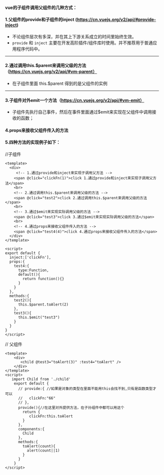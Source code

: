 #### vue的子组件调用父组件的几种方式：

#### 1.父组件的provide和子组件的inject  (https://cn.vuejs.org/v2/api/#provide-inject)

* 不论组件层次有多深，并在其上下游关系成立的时间里始终生效。
* `provide` 和 `inject` 主要在开发高阶插件/组件库时使用。并不推荐用于普通应用程序代码中。

---

#### 2.通过调用this.$parent来调用父级的方法  （https://cn.vuejs.org/v2/api/#vm-parent）

* 在子组件里面 this.$parent 得到的是父组件的实例

---

#### 3.子组件对外emit一个方法（https://cn.vuejs.org/v2/api/#vm-emit）

* 子组件先执行自己事件，然后在事件里面通过$emit来实现在父组件中调用接收的函数；

#### 4.props来接收父组件传入的方法

#### 5.四种方法的实现例子如下：

//子组件

```vue
<template>
  <div>
     <!-- 1.通过provide和inject来实现子调用父方法 -->
    <span @click="clickFn(1)">click 1.通过provide和inject来实现子调用父方法</span>
    <br>
    <!-- 2.通过调用this.$parent来调用父级的方法 -->
    <span @click="test2">click 2.通过调用this.$parent来调用父级的方法</span>
    <br>
    <!-- 3.通过$emit来实现实际调用父级的方法 -->
    <span @click="test3">click 3.通过$emit来实现实际调用父级的方法</span>
    <br>
    <!-- 4.通过props来接收父组件传入的方法 -->
    <span @click="test4(4)">click 4.通过props来接收父组件传入的方法</span>
  </div>
</template>

<script>
export default {
  inject:['clickFn'],
  props:{
    test4:{
      type:Function,
      default(){
        return function(){}
      }
    }
  },
  methods:{
    test2(){
      this.$parent.toAlert(2)
    },
    test3(){
      this.$emit("test3")
    }
  }
}
</script>
```

// 父组件

```vue
<template>
    <div>
       <child @test3="toAlert(3)" :test4="toAlert" />
    </div>
</template>
<script>
   import Child from './child'
    export default {
      // provide:{ //如果是对象的类型在里面不能用this会找不到,只有是函数类型才可以
      //   clickFn:"66"
      // },
      provide(){//在这里对外提供方法，在子孙组件中都可以用这个
        return {
           clickFn:this.toAlert
        }
      },
      components:{
        Child
      },
      methods:{
        toAlert(count){
          alert(count||1)
        }
      }
    }
</script>
```

